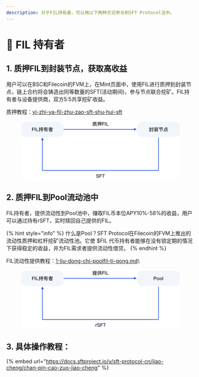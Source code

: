 ```yaml
---
description: 对于FIL持有者，可以用以下两种方式参与到SFT Protocol当中。
---
```


# 🤝 FIL 持有者

## 1. 质押FIL到封装节点，获取高收益

用户可以在BSC和Filecoin的FVM上，在Mint页面中，使用FIL进行质押到封装节点，链上合约将会铸造出同等数量的SFT(活动期间)，参与节点联合挖矿。FIL持有者与设备提供商，双方5:5共享挖矿收益。

质押教程：[yi-zhi-ya-fil-zhu-zao-sft-shu-hui-sft](../jiao-cheng/sft-xie-yi-chan-pin-cao-zuo-jiao-cheng/yi-zhi-ya-fil-zhu-zao-sft-shu-hui-sft/ "mention")

<figure><img src="../.gitbook/assets/14.png" alt="" width="563"><figcaption></figcaption></figure>

## 2. 质押FIL到Pool流动池中

FIL持有者，提供流动性到Pool池中，赚取FIL币本位APY10%-58%的收益，用户可以通过持有rSFT，实时赎回自己提供的FIL。

{% hint style="info" %}
什么是Pool？SFT Protocol在Filecoin的FVM上推出的流动性质押和杠杆挖矿流动性池。它使 $FIL 代币持有者能够在没有锁定期的情况下获得稳定的收益，并为FIL需求者提供流动性借贷。
{% endhint %}

FIL流动性提供教程：[1-liu-dong-chi-poolfil-ti-gong.md](../jiao-cheng/sft-xie-yi-chan-pin-cao-zuo-jiao-cheng/er-pool-liu-dong-chi-cao-zuo-jiao-cheng/1-liu-dong-chi-poolfil-ti-gong.md "mention")\


<figure><img src="../.gitbook/assets/15 (1).png" alt="" width="563"><figcaption></figcaption></figure>

## 3. 具体操作教程：

{% embed url="https://docs.sftproject.io/v/sft-protocol-cn/jiao-cheng/chan-pin-cao-zuo-jiao-cheng" %}
